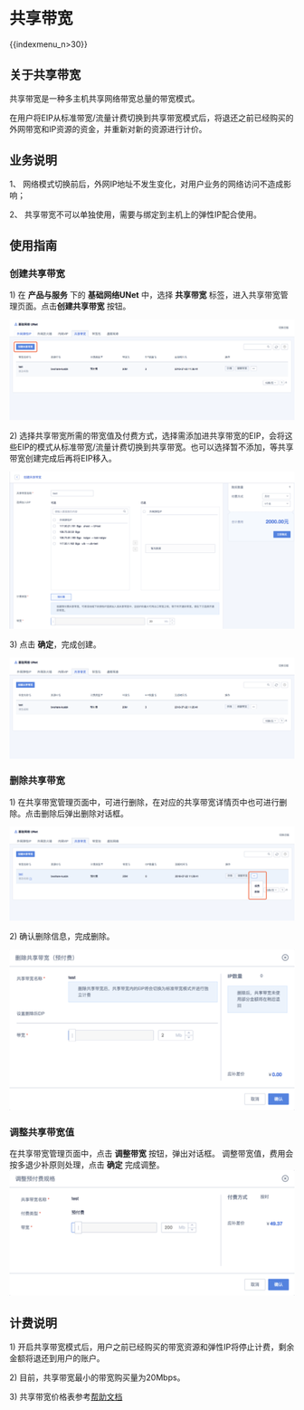 # 共享带宽

{{indexmenu_n>30}}

## 关于共享带宽

共享带宽是一种多主机共享网络带宽总量的带宽模式。

在用户将EIP从标准带宽/流量计费切换到共享带宽模式后，将退还之前已经购买的外网带宽和IP资源的资金，并重新对新的资源进行计价。

## 业务说明

1、 网络模式切换前后，外网IP地址不发生变化，对用户业务的网络访问不造成影响；

2、 共享带宽不可以单独使用，需要与绑定到主机上的弹性IP配合使用。

## 使用指南

### 创建共享带宽

1\) 在 **产品与服务** 下的 **基础网络UNet** 中，选择 **共享带宽** 标签，进入共享带宽管理页面。点击**创建共享带宽** 按钮。

![image](/images/bw_share01.png)

2\) 选择共享带宽所需的带宽值及付费方式，选择需添加进共享带宽的EIP，会将这些EIP的模式从标准带宽/流量计费切换到共享带宽。也可以选择暂不添加，等共享带宽创建完成后再将EIP移入。

![image](/images/bw_share02.png)

3\) 点击 **确定**，完成创建。

![image](/images/bw_share04.png)

### 删除共享带宽

1\) 在共享带宽管理页面中，可进行删除，在对应的共享带宽详情页中也可进行删除。点击删除后弹出删除对话框。

![image](/images/bw_share05.png)

2\) 确认删除信息，完成删除。

![image](/images/bw_share06.png)

### 调整共享带宽值

在共享带宽管理页面中，点击 **调整带宽** 按钮，弹出对话框。 调整带宽值，费用会按多退少补原则处理，点击 **确定** 完成调整。
![image](/images/bw_share07.png)

## 计费说明

1\) 开启共享带宽模式后，用户之前已经购买的带宽资源和弹性IP将停止计费，剩余金额将退还到用户的账户。

2\) 目前，共享带宽最小的带宽购买量为20Mbps。

3\) 共享带宽价格表参考[帮助文档](/network/unet/eip_price#共享带宽价格表)
